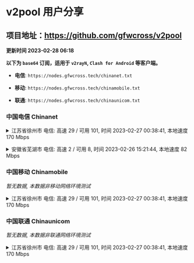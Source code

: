# v2pool 用户分享
## 项目地址：<https://github.com/gfwcross/v2pool>
**更新时间 2023-02-28 06:18**


**以下为 `base64` 订阅，适用于 `v2rayN`, `Clash for Android` 等客户端。**

- **电信**: `https://nodes.gfwcross.tech/chinanet.txt`

- **移动**: `https://nodes.gfwcross.tech/chinamobile.txt`

- **联通**: `https://nodes.gfwcross.tech/chinaunicom.txt`


### 中国电信 Chinanet
<details><summary>江苏省徐州市 电信: 高速 29 / 可用 101, 时间 2023-02-27 00:38:41, 本地速度 170 Mbps</summary><p>可用节点订阅：https://transfer.sh/ypuD54/running.txt<br>高速节点订阅：https://transfer.sh/TcLamJ/good.txt<br>低延迟节点订阅：https://transfer.sh/6W2XAr/low_delay.txt</p></details>
<p></p><details><summary>安徽省芜湖市 电信: 高速 2 / 可用 8, 时间 2023-02-26 15:21:44, 本地速度 82 Mbps</summary><p>可用节点订阅：https://transfer.sh/RUIqaE/running.txt<br>高速节点订阅：https://transfer.sh/CGJODz/good.txt<br>低延迟节点订阅：https://transfer.sh/iHMYlx/low_delay.txt</p></details>
<p></p>

### 中国移动 Chinamobile
<i>暂无数据, 本数据非移动网络环境测试</i>
<details><summary>江苏省徐州市 电信: 高速 29 / 可用 101, 时间 2023-02-27 00:38:41, 本地速度 170 Mbps</summary><p>可用节点订阅：https://transfer.sh/ypuD54/running.txt<br>高速节点订阅：https://transfer.sh/TcLamJ/good.txt<br>低延迟节点订阅：https://transfer.sh/6W2XAr/low_delay.txt</p></details>
<p></p>

### 中国联通 Chinaunicom
<i>暂无数据, 本数据非联通网络环境测试</i>
<details><summary>江苏省徐州市 电信: 高速 29 / 可用 101, 时间 2023-02-27 00:38:41, 本地速度 170 Mbps</summary><p>可用节点订阅：https://transfer.sh/ypuD54/running.txt<br>高速节点订阅：https://transfer.sh/TcLamJ/good.txt<br>低延迟节点订阅：https://transfer.sh/6W2XAr/low_delay.txt</p></details>
<p></p>